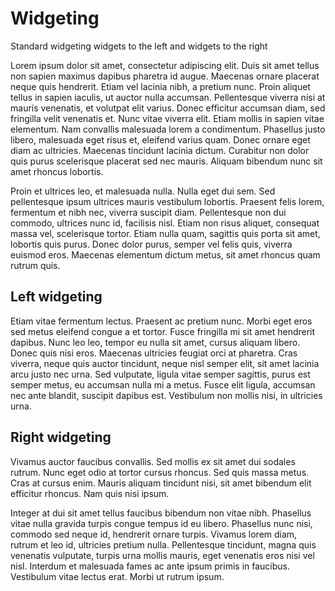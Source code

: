 # Widgeting
Standard widgeting widgets to the left and widgets to the right

Lorem ipsum dolor sit amet, consectetur adipiscing elit. Duis sit amet tellus non sapien maximus dapibus pharetra id augue. Maecenas ornare placerat neque quis hendrerit. Etiam vel lacinia nibh, a pretium nunc. Proin aliquet tellus in sapien iaculis, ut auctor nulla accumsan. Pellentesque viverra nisi at mauris venenatis, et volutpat elit varius. Donec efficitur accumsan diam, sed fringilla velit venenatis et. Nunc vitae viverra elit. Etiam mollis in sapien vitae elementum. Nam convallis malesuada lorem a condimentum. Phasellus justo libero, malesuada eget risus et, eleifend varius quam. Donec ornare eget diam ac ultricies. Maecenas tincidunt lacinia dictum. Curabitur non dolor quis purus scelerisque placerat sed nec mauris. Aliquam bibendum nunc sit amet rhoncus lobortis.

Proin et ultrices leo, et malesuada nulla. Nulla eget dui sem. Sed pellentesque ipsum ultrices mauris vestibulum lobortis. Praesent felis lorem, fermentum et nibh nec, viverra suscipit diam. Pellentesque non dui commodo, ultrices nunc id, facilisis nisl. Etiam non risus aliquet, consequat massa vel, scelerisque tortor. Etiam nulla quam, sagittis quis porta sit amet, lobortis quis purus. Donec dolor purus, semper vel felis quis, viverra euismod eros. Maecenas elementum dictum metus, sit amet rhoncus quam rutrum quis.

## Left widgeting

Etiam vitae fermentum lectus. Praesent ac pretium nunc. Morbi eget eros sed metus eleifend congue a et tortor. Fusce fringilla mi sit amet hendrerit dapibus. Nunc leo leo, tempor eu nulla sit amet, cursus aliquam libero. Donec quis nisi eros. Maecenas ultricies feugiat orci at pharetra. Cras viverra, neque quis auctor tincidunt, neque nisl semper elit, sit amet lacinia arcu justo nec urna. Sed vulputate, ligula vitae semper sagittis, purus est semper metus, eu accumsan nulla mi a metus. Fusce elit ligula, accumsan nec ante blandit, suscipit dapibus est. Vestibulum non mollis nisi, in ultricies urna.

## Right widgeting

Vivamus auctor faucibus convallis. Sed mollis ex sit amet dui sodales rutrum. Nunc eget odio at tortor cursus rhoncus. Sed quis massa metus. Cras at cursus enim. Mauris aliquam tincidunt nisi, sit amet bibendum elit efficitur rhoncus. Nam quis nisi ipsum.

Integer at dui sit amet tellus faucibus bibendum non vitae nibh. Phasellus vitae nulla gravida turpis congue tempus id eu libero. Phasellus nunc nisi, commodo sed neque id, hendrerit ornare turpis. Vivamus lorem diam, rutrum et leo id, ultricies pretium nulla. Pellentesque tincidunt, magna quis venenatis vulputate, turpis urna mollis mauris, eget venenatis eros nisi vel nisl. Interdum et malesuada fames ac ante ipsum primis in faucibus. Vestibulum vitae lectus erat. Morbi ut rutrum ipsum.